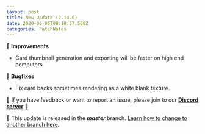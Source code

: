 ```yaml
---
layout: post
title: New Update (2.14.6)
date: 2020-06-05T08:18:57.560Z
categories: PatchNotes
---
```

**🔧 Improvements**

* Card thumbnail generation and exporting will be faster on high end computers.

**🐛 Bugfixes**

* Fix card backs sometimes rendering as a white blank texture.

📌 If you have feedback or want to report an issue, please join to our **[Discord server](https://steamcommunity.com/linkfilter/?url=http://discord.gg/pixelatto)** 💬

📌 This update is released in the ***master*** branch. [Learn how to change to another branch here](https://steamcommunity.com/linkfilter/?url=https://steamcommunity.com/linkfilter/?url=https://steamcommunity.com/sharedfiles/filedetails/?id=1129108624).
